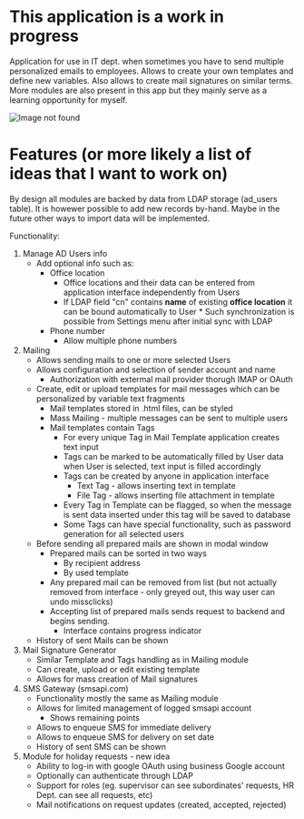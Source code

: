 # This application is a work in progress

Application for use in IT dept. when sometimes you have to send multiple personalized emails to employees. Allows to create your own templates and define new variables.
Also allows to create mail signatures on similar terms. More modules are also present in this app but they mainly serve as a learning opportunity for myself.

<img src="https://tomasz-zwak.github.io/portfolio/asset/portfolio/Item.png" alt="Image not found" srcset="">

# Features (or more likely a list of ideas that I want to work on)

By design all modules are backed by data from LDAP storage (ad_users table). It is howewer possible to add new records by-hand. Maybe in the future other ways to import data will be implemented.

Functionality:
1)  Manage AD Users info
    * Add optional info such as:
        * Office location
            * Office locations and their data can be entered from application interface independently from Users
            * If LDAP field "cn" contains <b>name</b> of existing <b>office location</b> it can be bound automatically to User
                    * Such synchronization is possible from Settings menu after initial sync with LDAP
        * Phone number
            * Allow multiple phone numbers
2)  Mailing
    * Allows sending mails to one or more selected Users
    * Allows configuration and selection of sender account and name
        * Authorization with extermal mail provider thorugh IMAP or OAuth
    * Create, edit or upload templates for mail messages which can be personalized by variable text fragments
        * Mail templates stored in .html files, can be styled
        * Mass Mailing - multiple messages can be sent to multiple users
        * Mail templates contain Tags
            * For every unique Tag in Mail Template application creates text input
            * Tags can be marked to be automatically filled by User data when User is selected, text input is filled accordingly
            * Tags can be created by anyone in application interface
                * Text Tag - allows inserting text in template
                * File Tag - allows inserting file attachment in template
            * Every Tag in Template can be flagged, so when the message is sent data inserted under this tag will be saved to database
            * Some Tags can have special functionality, such as password generation for all selected users
    * Before sending all prepared mails are shown in modal window
        * Prepared mails can be sorted in two ways
            * By recipient address
            * By used template
        * Any prepared mail can be removed from list (but not actually removed from interface - only greyed out, this way user can undo missclicks)
        * Accepting list of prepared mails sends request to backend and begins sending.
            * Interface contains progress indicator 
    * History of sent Mails can be shown
3)  Mail Signature Generator
    * Similar Template and Tags handling as in Mailing module
    * Can create, upload or edit existing template
    * Allows for mass creation of Mail signatures
4)  SMS Gateway (smsapi.com)
    * Functionality mostly the same as Mailing module
    * Allows for limited management of logged smsapi account
        * Shows remaining points
    * Allows to enqueue SMS for immediate delivery
    * Allows to enqueue SMS for delivery on set date
    * History of sent SMS can be shown
5)  Module for holiday requests - new idea
    * Ability to log-in with google OAuth using business Google account
    * Optionally can authenticate through LDAP
    * Support for roles (eg. supervisor can see subordinates' requests, HR Dept. can see all requests, etc)
    * Mail notifications on request updates (created, accepted, rejected)
